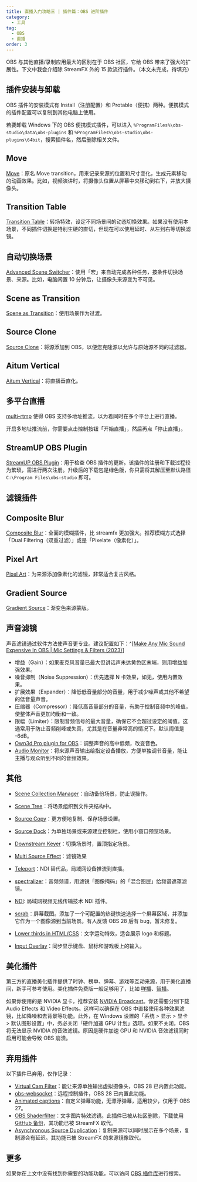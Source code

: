 ```yaml
---
title: 直播入门攻略三 | 插件篇：OBS 进阶插件
category:
  - 工具
tag:
  - OBS
  - 直播
order: 3
---
```


OBS 与其他直播/录制应用最大的区别在于 OBS 社区，它给 OBS 带来了强大的扩展性。下文中我会介绍除 StreamFX 外的 15 款流行插件。（本文未完成，待填充）

## 插件安装与卸载

OBS 插件的安装模式有 Install（注册配置）和 Protable（便携）两种。便携模式的插件配置可以复制到其他电脑上使用。

若要卸载 Windows 下的 OBS 便携模式插件，可以进入 `%ProgramFiles%\obs-studio\data\obs-plugins` 和 `%ProgramFiles%\obs-studio\obs-plugins\64bit`，搜索插件名，然后删除相关文件。

## Move

[Move](https://obsproject.com/forum/resources/move.913/)：原名 Move transition，用来记录来源的位置和尺寸变化，生成元素移动的动画效果。比如，视频演讲时，将摄像头位置从屏幕中央移动到右下，并放大摄像头。

## Transition Table

[Transition Table](https://obsproject.com/forum/resources/transition-table.1174/)：转场特效，设定不同场景间的动态切换效果。如果没有使用本场景，不同插件切换是特别生硬的直切，但现在可以使用延时、从左到右等切换滤镜。

## 自动切换场景

[Advanced Scene Switcher](https://obsproject.com/forum/resources/advanced-scene-switcher.395/)：使用「宏」来自动完成各种任务，按条件切换场景、来源。比如，电脑闲置 10 分钟后，让摄像头来源变为不可见。

## Scene as Transition

[Scene as Transition](https://obsproject.com/forum/resources/scene-as-transition.1704/)：使用场景作为过渡。

## Source Clone

[Source Clone](https://obsproject.com/forum/resources/source-clone.1632/)：将源添加到 OBS，以便您克隆源以允许与原始源不同的过滤器。

## Aitum Vertical

[Aitum Vertical](https://obsproject.com/forum/resources/aitum-vertical.1715/)：将直播垂直化。

## 多平台直播

[multi-rtmp](https://github.com/sorayuki/obs-multi-rtmp) 使得 OBS 支持多地址推流，以为着同时在多个平台上进行直播。

开启多地址推流前，你需要点击控制按钮「开始直播」，然后再点「停止直播」。

## StreamUP OBS Plugin

[StreamUP OBS Plugin](https://streamup.tips/plugin)：用于检查 OBS 插件的更新。该插件的注册和下载过程较为繁琐，需进行两次注册。升级后的下载包是绿色版，你只需将其解压至默认路径 `C:\Program Files\obs-studio` 即可。

## 滤镜插件

## Composite Blur

[Composite Blur](https://obsproject.com/forum/resources/composite-blur.1780/)：全面的模糊插件，比 streamfx 更加强大。推荐模糊方式选择「Dual Filtering（双重过滤）」或是「Pixelate（像素化）」。

## Pixel Art

[Pixel Art](https://obsproject.com/forum/resources/pixel-art.1789/)：为来源添加像素化的滤镜，非常适合复古风格。

## Gradient Source

[Gradient Source](https://obsproject.com/forum/resources/gradient-source.1172/)：渐变色来源蒙版。

## 声音滤镜

声音滤镜通过软件方法使声音更专业。建议配置如下：^[[Make Any Mic Sound Expensive In OBS | Mic Settings & Filters (2023)](https://www.youtube.com/watch?v=G1VzeT9t24Y)]

- 增益（Gain）：如果麦克风音量已最大但讲话声未达黄色区末端，则用增益加强效果。
- 噪音抑制（Noise Suppression）：优先选择 N 卡效果，如无，使用内置效果。
- 扩展效果（Expander）：降低低音量部分的音量，用于减少噪声或其他不希望的低音量声音。
- 压缩器（Compressor）：降低高音量部分的音量，有助于控制音频中的峰值，使整体声音更加均衡和一致。
- 限幅（Limiter）：限制音频信号的最大音量，确保它不会超过设定的阈值。这通常用于防止音频削峰或失真，尤其是在音量非常高的情况下。默认阈值是 -6dB。
- [Own3d Pro plugin for OBS](https://api.own3d.pro/v1/downloads/obs-plugin/windows/latest?qt_version=6)：调整声音的高中低频，改变音色。
- [Audio Monitor](https://obsproject.com/forum/resources/audio-monitor.1186/)：将来源声音输出给指定设备播放，方便单独调节音量，能让主播与观众听到不同的音频效果。

## 其他

- [Scene Collection Manager](https://obsproject.com/forum/resources/scene-collection-manager.1434/)：自动备份场景，防止误操作。
- [Scene Tree](https://obsproject.com/forum/resources/scene-tree-folder-plugin-for-obs-studio.1500/)：将场景组织到文件夹结构中。
- [Source Copy](https://obsproject.com/forum/resources/source-copy.1261/)：更方便地复制、保存场景设置。
- [Source Dock](https://obsproject.com/forum/resources/source-dock.1317/)：为单独场景或来源建立控制栏，使用小窗口预览场景。
- [Downstream Keyer](https://obsproject.com/forum/resources/downstream-keyer.1254/)：切换场景时，置顶指定场景。

- [Multi Source Effect](https://github.com/norihiro/obs-multisource-effect)：滤镜效果
- [Teleport](https://github.com/fzwoch/obs-teleport)：NDI 替代品，局域网设备推流到直播。
- [spectralizer](https://github.com/univrsal/spectralizer)：音频频谱，用滤镜「图像掩码」的「混合图层」给频谱遮罩滤镜。
- [NDI](https://obsproject.com/forum/resources/obs-ndi-newtek-ndi%E2%84%A2-integration-into-obs-studio.528/): 局域网视频无线传输技术 NDI 插件。
- [scrab](https://obsproject.com/forum/resources/scrab.845/)：屏幕截图。添加了一个可配置的热键快速选择一个屏幕区域，并添加它作为一个图像源到当前场景。有人反馈 OBS 28 后有 bug，暂未修复。
- [Lower thirds in HTML/CSS](https://obsproject.com/forum/resources/lower-thirds-in-html-css.928/)：文字运动特效，适合展示 logo 和标题。
- [Input Overlay](https://obsproject.com/forum/resources/input-overlay.552/)：同步显示键盘、鼠标和游戏板上的输入。

## 美化插件

第三方的直播美化插件提供了时钟、榜单、弹幕、游戏等互动来源，用于美化直播间，新手可参考使用。美化插件免费版一般足够用了，比如 [咩播](https://yun.miebo.cn/)、[智播](http://zbmate.com/)。

如果你使用的是 NVIDIA 显卡，推荐安装 [NVIDIA Broadcast](https://www.nvidia.com/en-us/geforce/broadcasting/broadcast-sdk/resources/)。你还需要分别下载 Audio Effects 和 Video Effects。这样可以确保在 OBS 中直接使用各种效果滤镜，比如降噪和去背景等功能。此外，在 Windows 设置的「系统 > 显示 > 显卡 > 默认图形设置」中，务必关闭「硬件加速 GPU 计划」选项。如果不关闭，OBS 将无法显示 NVIDIA 的音效滤镜。原因是硬件加速 GPU 和 NVIDIA 音效滤镜同时启用可能会导致 OBS 崩溃。

## 弃用插件

以下插件已弃用，仅作记录：

- [Virtual Cam Filter](https://obsproject.com/forum/resources/virtual-cam-filter.1142/)：能让来源单独输出虚拟摄像头，OBS 28 已内置此功能。
- [obs-websocket](https://obsproject.com/forum/resources/obs-websocket-remote-control-obs-studio-from-websockets.466/)：远程控制插件，OBS 28 已内置此功能。
- [Animated captions](https://obsproject.com/forum/resources/animated-captions-with-obs-controller-and-a-preview-function.1407/)：自定义弹幕功能，无漂浮弹幕，适用较少，仅用于 OBS 27。
- [OBS Shaderfilter](https://obsproject.com/forum/threads/shaderfilter-went-away.155555/#post-571174)：文字图片特效滤镜。此插件已被从社区删除，下载使用 [GitHub 备份](https://github.com/Oncorporation/obs-shaderfilter/releases/)，其功能已被 StreamFX 取代。
- [Asynchronous Source Duplication](https://obsproject.com/forum/resources/asynchronous-source-duplication.1483/)：复制来源可以同时展示在多个场景，复制源会有延迟。其功能已被 StreamFX 的来源镜像取代。

## 更多

如果你在上文中没有找到你需要的功能功能，可以访问 [OBS 插件库](https://obsproject.com/forum/resources/categories/obs-studio-plugins.6/)进行搜索。
